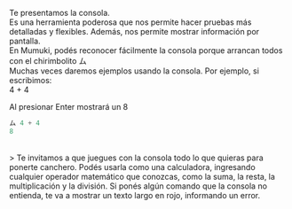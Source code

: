 Te presentamos la consola.<br>
Es una herramienta poderosa que nos permite hacer pruebas más detalladas y flexibles. Además, nos permite mostrar información por pantalla.<br>
En Mumuki, podés reconocer fácilmente la consola porque arrancan todos con el chirimbolito ム<br>
Muchas veces daremos ejemplos usando la consola. Por ejemplo, si escribimos:<br>
4 + 4<br>

Al presionar Enter mostrará un 8<br>

``` python
ム 4 + 4
8
```

<br>
> Te invitamos a que juegues con la consola todo lo que quieras para ponerte canchero. Podés usarla como una calculadora, ingresando cualquier operador matemático que conozcas, como la suma, la resta, la multiplicación y la división. Si ponés algún comando que la consola no entienda, te va a mostrar un texto largo en rojo, informando un error.
